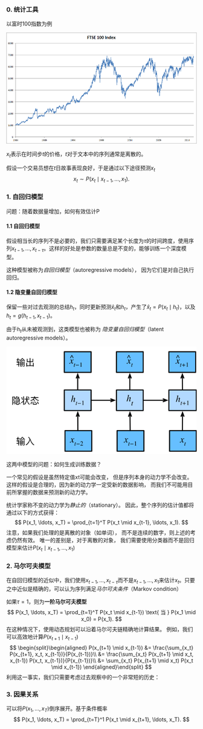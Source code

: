 ### 0. 统计工具

以富时100指数为例

![../_images/ftse100.png](imags/ftse100.png)

$x_t$表示在时间步$t$的价格，$t$对于文本中的序列通常是离散的。

假设一个交易员想在$t$日故事表现良好，于是通过以下途径预测$x_t$
$$
x_t \sim P(x_t \mid x_{t-1}, \ldots, x_1).
$$

### 1. 自回归模型

问题：随着数据量增加，如何有效估计P

#### 1.1 自回归模型

假设相当长的序列不是必要的，我们只需要满足某个长度为$\tau$的时间跨度，使用序列$x_{t-1}, \ldots, x_{t-\tau}$。这样的好处是参数的数量总是不变的，能够训练一个深度模型。

这种模型被称为*自回归模型*（autoregressive models）， 因为它们是对自己执行回归。

#### 1.2 隐变量自回归模型

保留一些对过去观测的总结$h_t$，同时更新预测$\hat{x}_t$和$h_t$，产生了$\hat{x}_t = P(x_t \mid h_{t})$，以及$h_t = g(h_{t-1}, x_{t-1})$。

由于$h_t$从未被观测到，这类模型也被称为 *隐变量自回归模型*（latent autoregressive models）。

![../_images/sequence-model.svg](imags/sequence-model.svg)

这两中模型的问题：如何生成训练数据？

一个常见的假设是虽然特定值xt可能会改变， 但是序列本身的动力学不会改变。 这样的假设是合理的，因为新的动力学一定受新的数据影响， 而我们不可能用目前所掌握的数据来预测新的动力学。

统计学家称不变的动力学为*静止的*（stationary）。 因此，整个序列的估计值都将通过以下的方式获得：
$$
P(x_1, \ldots, x_T) = \prod_{t=1}^T P(x_t \mid x_{t-1}, \ldots, x_1).
$$
注意，如果我们处理的是离散的对象（如单词）， 而不是连续的数字，则上述的考虑仍然有效。 唯一的差别是，对于离散的对象， 我们需要使用分类器而不是回归模型来估计$P(x_t \mid x_{t-1}, \ldots, x_1)$

### 2. 马尔可夫模型

在自回归模型的近似中，我们使用$x_{t-1}, \ldots, x_{t-\tau}$而不是$x_{t-1}, \ldots, x_1$来估计$x_t$。只要之中近似是精确的，可以认为序列满足*马尔可夫条件*（Markov condition）

如果$\tau=1$，则为**一阶马尔可夫模型**
$$
P(x_1, \ldots, x_T) = \prod_{t=1}^T P(x_t \mid x_{t-1}) \text{ 当 } P(x_1 \mid x_0) = P(x_1).
$$
在这种情况下，使用动态规划可以沿着马尔可夫链精确地计算结果。 例如，我们可以高效地计算$P(x_{t+1} \mid x_{t-1})$
$$
\begin{split}\begin{aligned}
P(x_{t+1} \mid x_{t-1})
&= \frac{\sum_{x_t} P(x_{t+1}, x_t, x_{t-1})}{P(x_{t-1})}\\
&= \frac{\sum_{x_t} P(x_{t+1} \mid x_t, x_{t-1}) P(x_t, x_{t-1})}{P(x_{t-1})}\\
&= \sum_{x_t} P(x_{t+1} \mid x_t) P(x_t \mid x_{t-1})
\end{aligned}\end{split}
$$
利用这一事实，我们只需要考虑过去观察中的一个非常短的历史：

### 3. 因果关系

可以将$P(x_1, \ldots, x_T)$倒序展开。基于条件概率
$$
P(x_1, \ldots, x_T) = \prod_{t=T}^1 P(x_t \mid x_{t+1}, \ldots, x_T).
$$
